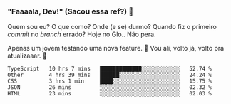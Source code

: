 ### "Faaaala, Dev!" (Sacou essa ref?) 👋

Quem sou eu? O que como? Onde (e se) durmo? Quando fiz o primeiro *commit* no *branch* errado?
Hoje no Glo.. Não pera.

Apenas um jovem testando uma nova feature. :musical_note: Vou ali, volto já, volto pra atualizaaar. :musical_note:

<!--
**Elyabe/Elyabe** is a ✨ _special_ ✨ repository because its `README.md` (this file) appears on your GitHub profile.

Here are some ideas to get you started:

- 🔭 I’m currently working on ...
- 🌱 I’m currently learning ...
- 👯 I’m looking to collaborate on ...
- 🤔 I’m looking for help with ...
- 💬 Ask me about ...
- 📫 How to reach me: ...
- 😄 Pronouns: ...
- ⚡ Fun fact: ...
-->

<!--START_SECTION:waka-->
```text
TypeScript   10 hrs 7 mins   █████████████░░░░░░░░░░░░   52.74 % 
Other        4 hrs 39 mins   ██████░░░░░░░░░░░░░░░░░░░   24.24 % 
CSS          3 hrs 1 min     ████░░░░░░░░░░░░░░░░░░░░░   15.75 % 
JSON         26 mins         ░░░░░░░░░░░░░░░░░░░░░░░░░   02.32 % 
HTML         23 mins         ░░░░░░░░░░░░░░░░░░░░░░░░░   02.03 %
```
<!--END_SECTION:waka-->
